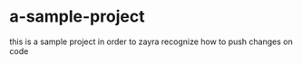 # a-sample-project
 this is a sample project in order to zayra recognize how to push changes on code
